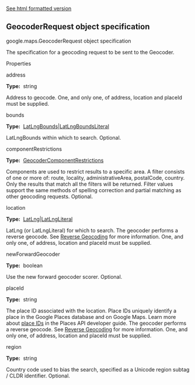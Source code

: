 [See html formatted version](https://huasofoundries.github.io/google-maps-documentation/GeocoderRequest.html)


GeocoderRequest object specification
------------------------------------

google.maps.GeocoderRequest object specification

The specification for a geocoding request to be sent to the Geocoder.

Properties

address

**Type:**  string

Address to geocode. One, and only one, of address, location and placeId must be supplied.

bounds

**Type:**  [LatLngBounds](https://github.com/amenadiel/google-maps-documentation/blob/master/docs/LatLngBounds.md)|[LatLngBoundsLiteral](https://github.com/amenadiel/google-maps-documentation/blob/master/docs/LatLngBoundsLiteral.md)

LatLngBounds within which to search. Optional.

componentRestrictions

**Type:**  [GeocoderComponentRestrictions](https://github.com/amenadiel/google-maps-documentation/blob/master/docs/GeocoderComponentRestrictions.md)

Components are used to restrict results to a specific area. A filter consists of one or more of: route, locality, administrativeArea, postalCode, country. Only the results that match all the filters will be returned. Filter values support the same methods of spelling correction and partial matching as other geocoding requests. Optional.

location

**Type:**  [LatLng](https://github.com/amenadiel/google-maps-documentation/blob/master/docs/LatLng.md)|[LatLngLiteral](https://github.com/amenadiel/google-maps-documentation/blob/master/docs/LatLngLiteral.md)

LatLng (or LatLngLiteral) for which to search. The geocoder performs a reverse geocode. See [Reverse Geocoding](https://developers.google.com/maps/documentation/javascript/geocoding#ReverseGeocoding) for more information. One, and only one, of address, location and placeId must be supplied.

newForwardGeocoder

**Type:**  boolean

Use the new forward geocoder scorer. Optional.

placeId

**Type:**  string

The place ID associated with the location. Place IDs uniquely identify a place in the Google Places database and on Google Maps. Learn more about [place IDs](https://developers.google.com/places/place-id) in the Places API developer guide. The geocoder performs a reverse geocode. See [Reverse Geocoding](https://developers.google.com/maps/documentation/javascript/geocoding#ReverseGeocoding) for more information. One, and only one, of address, location and placeId must be supplied.

region

**Type:**  string

Country code used to bias the search, specified as a Unicode region subtag / CLDR identifier. Optional.